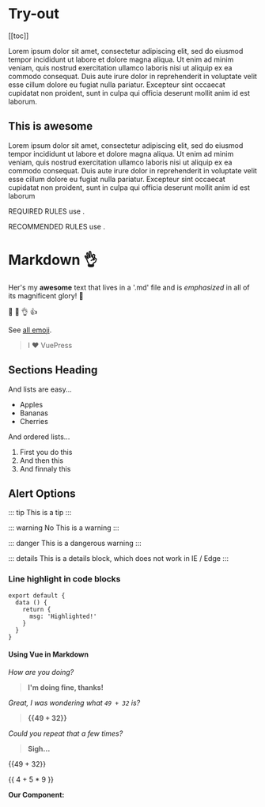 # Try-out

[[toc]]

Lorem ipsum dolor sit amet, consectetur adipiscing elit, sed do eiusmod tempor incididunt ut labore et dolore magna aliqua. Ut enim ad minim veniam, quis nostrud exercitation ullamco laboris nisi ut aliquip ex ea commodo consequat. Duis aute irure dolor in reprehenderit in voluptate velit esse cillum dolore eu fugiat nulla pariatur. Excepteur sint occaecat cupidatat non proident, sunt in culpa qui officia deserunt mollit anim id est laborum.

## This is awesome

Lorem ipsum dolor sit amet, consectetur adipiscing elit, sed do eiusmod tempor incididunt ut labore et dolore magna aliqua. Ut enim ad minim veniam, quis nostrud exercitation ullamco laboris nisi ut aliquip ex ea commodo consequat. Duis aute irure dolor in reprehenderit in voluptate velit esse cillum dolore eu fugiat nulla pariatur. Excepteur sint occaecat cupidatat non proident, sunt in culpa qui officia deserunt mollit anim id est laborum

REQUIRED RULES use <Required/>.

RECOMMENDED RULES use <Recommended/>.

# Markdown :ok_hand:

Her's my **awesome** text that lives in a '.md' file and is _emphasized_ in all of its magnificent glory! 🎉

:tada: :100: :ok_hand: :+1:

See [all emoji](https://github.com/markdown-it/markdown-it-emoji/blob/master/lib/data/full.json).

> I ❤️ VuePress

## Sections Heading

And lists are easy...

- Apples
- Bananas
- Cherries

And ordered lists...

1. First you do this
2. And then this
3. And finnaly this

## Alert Options
::: tip
This is a tip
:::

::: warning No
This is a warning
:::

::: danger
This is a dangerous warning
:::

::: details
This is a details block, which does not work in IE / Edge
:::

### Line highlight in code blocks

```js{4,2}
export default {
  data () {
    return {
      msg: 'Highlighted!'
    }
  }
}
```

#### Using Vue in Markdown

_How are you doing?_
> **I'm doing fine, thanks!**

_Great, I was wondering what `49 + 32` is?_
> **{{49 + 32}}**

_Could you repeat that a few times?_

> **Sigh...**
<p v-for="i of 3">{{49 + 32}}</p>

{{ 4 + 5 * 9 }}

**Our Component:**
<NumberModifier :start="5"></NumberModifier>